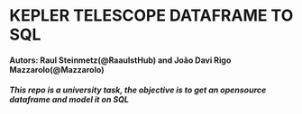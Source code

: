 # KEPLER TELESCOPE DATAFRAME TO SQL

#### Autors: Raul Steinmetz(@RaaulstHub) and João Davi Rigo Mazzarolo(@Mazzarolo)

##### This repo is a university task, the objective is to get an opensource dataframe and model it on SQL
